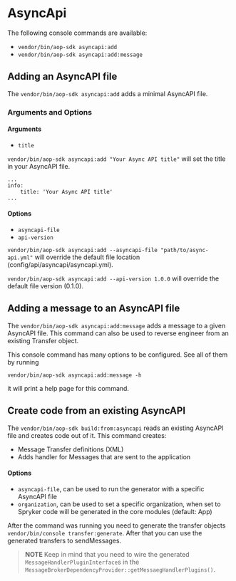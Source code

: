 # AsyncApi

The following console commands are available:

- `vendor/bin/aop-sdk asyncapi:add`
- `vendor/bin/aop-sdk asyncapi:add:message`

## Adding an AsyncAPI file

The `vendor/bin/aop-sdk asyncapi:add` adds a minimal AsyncAPI file.

### Arguments and Options

#### Arguments

- `title`

`vendor/bin/aop-sdk asyncapi:add "Your Async API title"` will set the title in your AsyncAPI file.

```
...
info:
    title: 'Your Async API title'
...
```

#### Options

- `asyncapi-file`
- `api-version`

`vendor/bin/aop-sdk asyncapi:add --asyncapi-file "path/to/async-api.yml"` will override the default file location (config/api/asyncapi/asyncapi.yml).

`vendor/bin/aop-sdk asyncapi:add --api-version 1.0.0` will override the default file version (0.1.0).

## Adding a message to an AsyncAPI file

The `vendor/bin/aop-sdk asyncapi:add:message` adds a message to a given AsyncAPI file. This command can also be used to reverse engineer from an existing Transfer object.

This console command has many options to be configured. See all of them by running

`vendor/bin/aop-sdk asyncapi:add:message -h`

it will print a help page for this command.


## Create code from an existing AsyncAPI

The `vendor/bin/aop-sdk build:from:asyncapi` reads an existing AsyncAPI file and creates code out of it. This command creates:

- Message Transfer definitions (XML)
- Adds handler for Messages that are sent to the application

#### Options

- `asyncapi-file`, can be used to run the generator with a specific AsyncAPI file
- `organization`, can be used to set a specific organization, when set to Spryker code will be generated in the core modules (default: App)

After the command was running you need to generate the transfer objects `vendor/bin/console transfer:generate`. After that you can use the generated transfers to sendMessages.

> **NOTE** Keep in mind that you need to wire the generated `MessageHandlerPluginInterface`s in the `MessageBrokerDependencyProvider::getMessaegHandlerPlugins()`.


